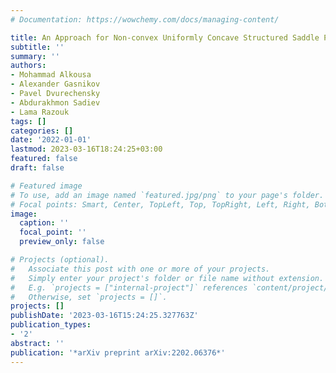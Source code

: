 ```yaml
---
# Documentation: https://wowchemy.com/docs/managing-content/

title: An Approach for Non-convex Uniformly Concave Structured Saddle Point Problem
subtitle: ''
summary: ''
authors:
- Mohammad Alkousa
- Alexander Gasnikov
- Pavel Dvurechensky
- Abdurakhmon Sadiev
- Lama Razouk
tags: []
categories: []
date: '2022-01-01'
lastmod: 2023-03-16T18:24:25+03:00
featured: false
draft: false

# Featured image
# To use, add an image named `featured.jpg/png` to your page's folder.
# Focal points: Smart, Center, TopLeft, Top, TopRight, Left, Right, BottomLeft, Bottom, BottomRight.
image:
  caption: ''
  focal_point: ''
  preview_only: false

# Projects (optional).
#   Associate this post with one or more of your projects.
#   Simply enter your project's folder or file name without extension.
#   E.g. `projects = ["internal-project"]` references `content/project/deep-learning/index.md`.
#   Otherwise, set `projects = []`.
projects: []
publishDate: '2023-03-16T15:24:25.327763Z'
publication_types:
- '2'
abstract: ''
publication: '*arXiv preprint arXiv:2202.06376*'
---
```

